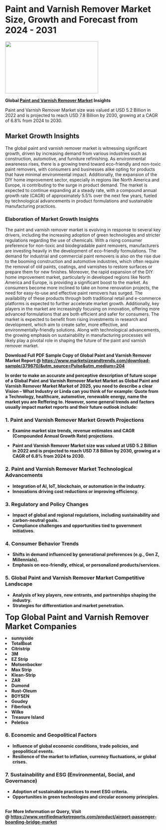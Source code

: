 <H1>Paint and Varnish Remover Market Size, Growth and Forecast from 2024 - 2031</H1><img class="aligncenter size-medium wp-image-584254" src="https://thirdeyenews.in/wp-content/uploads/2024/09/Global-Market-Research-300x168.jpeg" alt="" width="300" height="168" /><p><strong>Global&nbsp;<a href="https://www.marketsizeandtrends.com/download-sample/379670/&amp;utm_source=Pulse&amp;utm_medium=204">Paint and Varnish Remover Market</a> Insights</strong></p><p>Paint and Varnish Remover Market size was valued at USD 5.2 Billion in 2022 and is projected to reach USD 7.8 Billion by 2030, growing at a CAGR of 6.8% from 2024 to 2030.</p><p><h2>Market Growth Insights</h2> The global paint and varnish remover market is witnessing significant growth, driven by increasing demand from various industries such as construction, automotive, and furniture refinishing. As environmental awareness rises, there is a growing trend toward eco-friendly and non-toxic paint removers, with consumers and businesses alike opting for products that have minimal environmental impact. Additionally, the expansion of the DIY home improvement sector, especially in regions like North America and Europe, is contributing to the surge in product demand. The market is expected to continue expanding at a steady rate, with a compound annual growth rate (CAGR) of approximately 5.5% over the next few years, fueled by technological advancements in product formulations and sustainable manufacturing practices. <p><strong></strong></p> <h3>Elaboration of Market Growth Insights</h3> The paint and varnish remover market is evolving in response to several key drivers, including the increasing adoption of green technologies and stricter regulations regarding the use of chemicals. With a rising consumer preference for non-toxic and biodegradable paint removers, manufacturers are investing heavily in the development of eco-friendly formulations. The demand for industrial and commercial paint removers is also on the rise due to the booming construction and automotive industries, which often require the removal of old paints, coatings, and varnishes to restore surfaces or prepare them for new finishes. Moreover, the rapid expansion of the DIY home improvement market, particularly in developed regions like North America and Europe, is providing a significant boost to the market. As consumers become more inclined to take on home renovation projects, the need for easy-to-use and effective paint removers has surged. The availability of these products through both traditional retail and e-commerce platforms is expected to further accelerate market growth. Additionally, key players in the market are increasingly focusing on innovation, offering more advanced formulations that are both efficient and safer for consumers. The market is expected to benefit from rising investments in research and development, which aim to create safer, more effective, and environmentally-friendly solutions. Along with technological advancements, the growing emphasis on sustainability in manufacturing processes will likely play a pivotal role in shaping the future of the paint and varnish remover market. <p><strong></p><p><span class=""><strong>Download Full PDF Sample Copy of Global Paint and Varnish Remover Market Report</strong> @ <a href="https://www.marketsizeandtrends.com/download-sample/379670/&amp;utm_source=Pulse&amp;utm_medium=204" target="_blank">https://www.marketsizeandtrends.com/download-sample/379670/&amp;utm_source=Pulse&amp;utm_medium=204</a></span></p><p>In order to make an accurate and perceptive description of future scope of a Global&nbsp;Paint and Varnish Remover Market Market as Global&nbsp;Paint and Varnish Remover Market Market of 2025, you need to describe a clear Vision &ndash; What Industry or Linda can you think of for example: Quote from a Technology, healthcare, automotive, renewable energy, name the market you are Reffering to. However, some general trends and factors usually impact market reports and their future outlook include:</p><h3>1.&nbsp;<strong>Paint and Varnish Remover Market Growth Projections</strong></h3><ul><li>Examine market size trends, revenue estimates and CAGR (Compounded Annual Growth Rate) projections.</li><li><p>Paint and Varnish Remover Market size was valued at USD 5.2 Billion in 2022 and is projected to reach USD 7.8 Billion by 2030, growing at a CAGR of 6.8% from 2024 to 2030.</p></li></ul><h3>2.&nbsp;<strong>Paint and Varnish Remover Market Technological Advancements</strong></h3><ul><li>Integration of AI, IoT, blockchain, or automation in the industry.</li><li>Innovations driving cost reductions or improving efficiency.</li></ul><h3>3.&nbsp;<strong>Regulatory and Policy Changes</strong></h3><ul><li>Impact of global and regional regulations, including sustainability and carbon-neutral goals.</li><li>Compliance challenges and opportunities tied to government initiatives.</li></ul><h3>4.&nbsp;<strong>Consumer Behavior Trends</strong></h3><ul><li>Shifts in demand influenced by generational preferences (e.g., Gen Z, Millennials).</li><li>Emphasis on eco-friendly, ethical, or personalized products/services.</li></ul><h3>5.&nbsp;<strong>Global Paint and Varnish Remover Market Competitive Landscape</strong></h3><ul><li>Analysis of key players, new entrants, and partnerships shaping the industry.</li><li>Strategies for differentiation and market penetration.</li></ul><p data-pm-slice="1 1 []"><span style="color: inherit; font-family: inherit; font-size: 25px;">Top Global Paint and Varnish Remover Market Companies</span></p><div class="" data-test-id=""><p><li>sunnyside</li><li> TotalBoat</li><li> Citristrip</li><li> 3M</li><li> EZ Strip</li><li> Motsenbocker</li><li> Max Strip</li><li> Klean-Strip</li><li> ZAR</li><li> Dumond</li><li> Rust-Oleum</li><li> BOYSEN</li><li> Goudey</li><li> Fiberlock</li><li> Wilko</li><li> Treasure Island</li><li> Peletico</li></p></div><h3>6.&nbsp;<strong>Economic and Geopolitical Factors</strong></h3><ul><li>Influence of global economic conditions, trade policies, and geopolitical events.</li><li>Resilience of the market to inflation, currency fluctuations, or global crises.</li></ul><h3>7.&nbsp;<strong>Sustainability and ESG (Environmental, Social, and Governance)</strong></h3><ul><li>Adoption of sustainable practices to meet ESG criteria.</li><li>Opportunities in green technologies and circular economy principles.</li></ul><h2><strong style="font-size: 14px;">For More Information or Query, Visit @&nbsp;</strong><a style="background-color: #ffffff; font-size: 14px;" href="https://www.marketsizeandtrends.com/report/paint-and-varnish-remover-market/" target="_blank">https://www.verifiedmarketreports.com/product/airport-passenger-boarding-bridge-market</a></h2>
